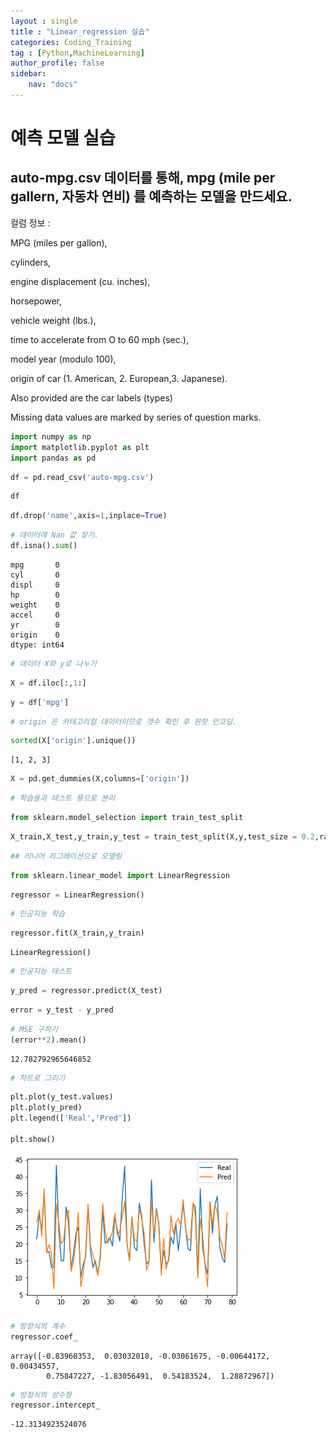 ```yaml
---
layout : single
title : "Linear_regression 실습"
categories: Coding_Training
tag : [Python,MachineLearning]
author_profile: false
sidebar:
    nav: "docs"
---
```


# 예측 모델 실습

## auto-mpg.csv 데이터를 통해,  mpg (mile per gallern, 자동차 연비)  를 예측하는 모델을 만드세요.

컬럼 정보 :

MPG (miles per gallon),

cylinders,

engine displacement (cu. inches),

horsepower,

vehicle weight (lbs.),

time to accelerate from O to 60 mph (sec.),

model year (modulo 100),

origin of car (1. American, 2. European,3. Japanese).

Also provided are the car labels (types)

Missing data values are marked by series of question marks.


```python
import numpy as np
import matplotlib.pyplot as plt
import pandas as pd

```


```python
df = pd.read_csv('auto-mpg.csv')
```
```python
df
```

```python
df.drop('name',axis=1,inplace=True)
```


```python
# 데이터에 Nan 값 찾기.
df.isna().sum()
```




    mpg       0
    cyl       0
    displ     0
    hp        0
    weight    0
    accel     0
    yr        0
    origin    0
    dtype: int64




```python
# 데이터 X와 y로 나누기
```


```python
X = df.iloc[:,1:]
```


```python
y = df['mpg']
```


```python
# origin 은 카테고리컬 데이터이므로 갯수 확인 후 원핫 인코딩.
```


```python
sorted(X['origin'].unique())
```




    [1, 2, 3]




```python
X = pd.get_dummies(X,columns=['origin'])
```


```python
# 학습용과 테스트 용으로 분리
```


```python
from sklearn.model_selection import train_test_split
```


```python
X_train,X_test,y_train,y_test = train_test_split(X,y,test_size = 0.2,random_state=10)
```


```python
## 리니어 리그레이션으로 모델링
```


```python
from sklearn.linear_model import LinearRegression
```


```python
regressor = LinearRegression()
```


```python
# 인공지능 학습
```


```python
regressor.fit(X_train,y_train)
```




    LinearRegression()




```python
# 인공지능 테스트
```


```python
y_pred = regressor.predict(X_test)
```


```python
error = y_test - y_pred
```


```python
# MSE 구하기
(error**2).mean()
```




    12.782792965646852




```python
# 차트로 그리기
```


```python
plt.plot(y_test.values)
plt.plot(y_pred)
plt.legend(['Real','Pred'])

plt.show()
```


    
![12](/images/26.png)
    



```python
# 방정식의 계수
regressor.coef_
```




    array([-0.83960353,  0.03032018, -0.03061675, -0.00644172,  0.00434557,
            0.75847227, -1.83056491,  0.54183524,  1.28872967])




```python
# 방정식의 상수항
regressor.intercept_
```




    -12.3134923524076


